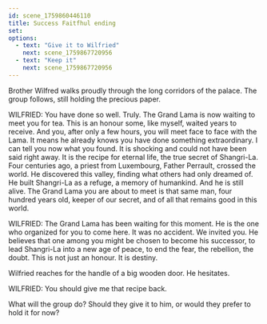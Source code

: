 ```yaml
---
id: scene_1759860446110
title: Success Faitfhul ending
set:
options:
  - text: "Give it to Wilfried"
    next: scene_1759867720956
  - text: "Keep it"
    next: scene_1759867720956
---
```


Brother Wilfred walks proudly through the long corridors of the palace.
The group follows, still holding the precious paper.

WILFRIED: You have done so well. Truly.
The Grand Lama is now waiting to meet you for tea.
This is an honour some, like myself, waited years to receive.
And you, after only a few hours, you will meet face to face with the Lama.
It means he already knows you have done something extraordinary.
I can tell you now what you found. It is shocking and could not have been said right away.
It is the recipe for eternal life, the true secret of Shangri-La.
Four centuries ago, a priest from Luxembourg, Father Perrault, crossed the world.
He discovered this valley, finding what others had only dreamed of.
He built Shangri-La as a refuge, a memory of humankind.
And he is still alive. The Grand Lama you are about to meet is that same man,
four hundred years old, keeper of our secret, and of all that remains good in this world.

WILFRIED: The Grand Lama has been waiting for this moment.
He is the one who organized for you to come here.
It was no accident. We invited you.
He believes that one among you might be chosen to become his successor,
to lead Shangri-La into a new age of peace,
to end the fear, the rebellion, the doubt.
This is not just an honour. It is destiny.

Wilfried reaches for the handle of a big wooden door.
He hesitates.

WILFRIED: You should give me that recipe back.

What will the group do? Should they give it to him, or would they prefer to hold it for now?